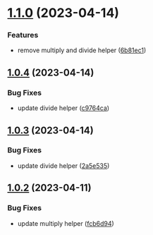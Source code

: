 # [1.1.0](https://github.com/jmtype/zazou-release/compare/v1.0.4...v1.1.0) (2023-04-14)


### Features

* remove multiply and divide helper ([6b81ec1](https://github.com/jmtype/zazou-release/commit/6b81ec190546d0643bcea11a18c67d7595e77549))

## [1.0.4](https://github.com/jmtype/zazou-release/compare/v1.0.3...v1.0.4) (2023-04-14)


### Bug Fixes

* update divide helper ([c9764ca](https://github.com/jmtype/zazou-release/commit/c9764ca3b1796f6dee97cac3d6c5a579a199eec5))

## [1.0.3](https://github.com/jmtype/zazou-release/compare/v1.0.2...v1.0.3) (2023-04-14)


### Bug Fixes

* update divide helper ([2a5e535](https://github.com/jmtype/zazou-release/commit/2a5e5353391eb3e674c163ad590fa3b0ddac6856))

## [1.0.2](https://github.com/jmtype/zazou-release/compare/v1.0.1...v1.0.2) (2023-04-11)


### Bug Fixes

* update multiply helper ([fcb6d94](https://github.com/jmtype/zazou-release/commit/fcb6d943513b6384cb2ba27ed7890e21dd06da2c))
